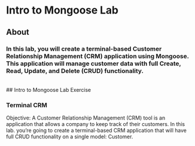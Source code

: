 # Intro to Mongoose Lab

## About

### In this lab, you will create a terminal-based Customer Relationship Management (CRM) application using Mongoose. This application will manage customer data with full Create, Read, Update, and Delete (CRUD) functionality.
<br>
## Intro to Mongoose Lab Exercise

### Terminal CRM

Objective: A Customer Relationship Management (CRM) tool is an application that allows a company to keep track of their customers. In this lab. you’re going to create a terminal-based CRM application that will have full CRUD functionality on a single model: Customer.